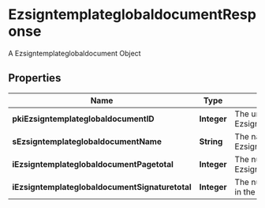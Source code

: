 

# EzsigntemplateglobaldocumentResponse

A Ezsigntemplateglobaldocument Object

## Properties

| Name | Type | Description | Notes |
|------------ | ------------- | ------------- | -------------|
|**pkiEzsigntemplateglobaldocumentID** | **Integer** | The unique ID of the Ezsigntemplateglobaldocument |  |
|**sEzsigntemplateglobaldocumentName** | **String** | The name of the Ezsigntemplateglobaldocument. |  |
|**iEzsigntemplateglobaldocumentPagetotal** | **Integer** | The number of pages in the Ezsigntemplateglobaldocument. |  |
|**iEzsigntemplateglobaldocumentSignaturetotal** | **Integer** | The number of total signatures in the Ezsigntemplateglobal. |  |



